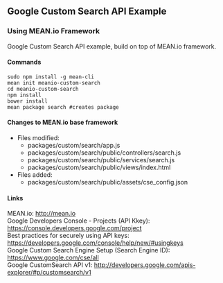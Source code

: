 ## Google Custom Search API Example  
###  Using MEAN.io Framework

Google Custom Search API example, build on top of MEAN.io framework.

#### Commands
```
sudo npm install -g mean-cli
mean init meanio-custom-search
cd meanio-custom-search
npm install
bower install
mean package search #creates package    
```

#### Changes to MEAN.io base framework
* Files modified:
  * packages/custom/search/app.js
  * packages/custom/search/public/controllers/search.js
  * packages/custom/search/public/services/search.js
  * packages/custom/search/public/views/index.html
* Files added:
  * packages/custom/search/public/assets/cse_config.json

#### Links
MEAN.io:
http://mean.io  
Google Developers Console - Projects (API Kkey):
https://console.developers.google.com/project  
Best practices for securely using API keys:
https://developers.google.com/console/help/new/#usingkeys  
Google Custom Search Engine Setup (Search Engine ID): 
https://www.google.com/cse/all  
Google CustomSearch API v1: 
http://developers.google.com/apis-explorer/#p/customsearch/v1  
